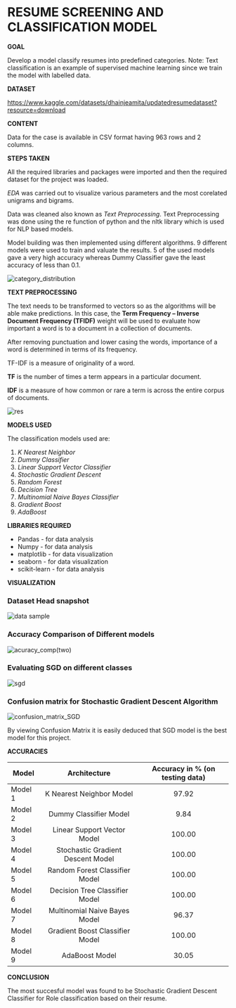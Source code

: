 # RESUME SCREENING AND CLASSIFICATION MODEL

**GOAL**

Develop a model classify resumes into predefined categories.
Note: Text classification is an example of supervised machine learning since we train the model with labelled data.

**DATASET**

https://www.kaggle.com/datasets/dhainjeamita/updatedresumedataset?resource=download

**CONTENT**

Data for the case is available in CSV format having 963 rows and 2 columns.

**STEPS TAKEN**

All the required libraries and packages were imported and then the required dataset for the project was loaded. 

*EDA* was carried out to visualize various parameters and the most corelated unigrams and bigrams. 

Data was cleaned also known as *Text Preprocessing*. Text Preprocessing was done using the re function of python and the nltk library which is used for NLP based models. 

Model building was then implemented using different algorithms. 9 different models were used to train and valuate the results. 5 of the used models gave a very high accuracy whereas Dummy Classifier gave the least accuracy of less than 0.1.

![category_distribution](https://user-images.githubusercontent.com/86421205/184989201-89102de2-33d1-4472-85d1-8245280952ef.png)

**TEXT PREPROCESSING**

The text needs to be transformed to vectors so as the algorithms will be able make predictions. In this case, the **Term Frequency – Inverse Document Frequency (TFIDF)** weight will be used to evaluate how important a word is to a document in a collection of documents.

After removing punctuation and lower casing the words, importance of a word is determined in terms of its frequency.

TF-IDF is a measure of originality of a word.

**TF** is the number of times a term appears in a particular document.

**IDF** is a measure of how common or rare a term is across the entire corpus of documents.

![res](https://user-images.githubusercontent.com/86421205/184990238-7664e734-0e60-46a7-a778-f3fd79ebc2d5.png)

**MODELS USED**

The classification models used are:

1. *K Nearest Neighbor*
2. *Dummy Classifier*
3. *Linear Support Vector Classifier*
4. *Stochastic Gradient Descent*
5. *Random Forest*
6. *Decision Tree*
7. *Multinomial Naive Bayes Classifier*
8. *Gradient Boost*
9. *AdaBoost*

**LIBRARIES REQUIRED**

* Pandas - for data analysis
* Numpy - for data analysis
* matplotlib - for data visualization
* seaborn - for data visualization
* scikit-learn - for data analysis

**VISUALIZATION**

### Dataset Head snapshot
![data sample](https://user-images.githubusercontent.com/86421205/184983563-e11e69ab-266b-45ca-949c-68992b0a8dd5.png)

### Accuracy Comparison of Different models
![acuracy_comp(two)](https://user-images.githubusercontent.com/86421205/184983218-d01dba0d-98c0-4679-b08f-f2d65759df63.png)

### Evaluating SGD on different classes
![sgd](https://user-images.githubusercontent.com/86421205/184990143-e525fd7f-530c-4629-9f49-e5cb70668e17.png)

### Confusion matrix for Stochastic Gradient Descent Algorithm
![confusion_matrix_SGD](https://user-images.githubusercontent.com/86421205/184983825-5244289e-1583-4ac6-908d-fe0eb37bd7c9.png)

By viewing Confusion Matrix it is easily deduced that SGD model is the best model for this project.


**ACCURACIES**

| Model         | Architecture                      | Accuracy in % (on testing data) |
| ------------- |:---------------------------------:|:-------------:|
| Model 1       | K Nearest Neighbor Model          |97.92          |
| Model 2       | Dummy Classifier Model            |9.84           |
| Model 3       | Linear Support Vector Model       |100.00         |
| Model 4       | Stochastic Gradient Descent Model |100.00         |
| Model 5       | Random Forest Classifier Model    |100.00         |
| Model 6       | Decision Tree Classifier Model    |100.00         |
| Model 7       | Multinomial Naive Bayes Model     |96.37          |
| Model 8       | Gradient Boost Classifier Model   |100.00         |
| Model 9       | AdaBoost Model                    |30.05          |

**CONCLUSION**

The most succesful model was found to be Stochastic Gradient Descent Classifier for Role classification based on their resume.

